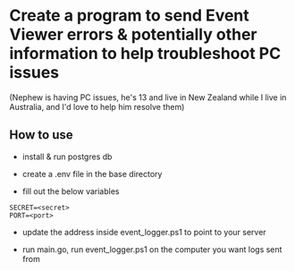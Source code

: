 # Create a program to send Event Viewer errors & potentially other information to help troubleshoot PC issues

(Nephew is having PC issues, he's 13 and live in New Zealand while I live in Australia, and I'd love to help him resolve them)

## How to use

- install & run postgres db

- create a .env file in the base directory
- fill out the below variables

```DB_URL=<dburl>
SECRET=<secret>
PORT=<port>
```

- update the address inside event_logger.ps1 to point to your server

- run main.go, run event_logger.ps1 on the computer you want logs sent from
